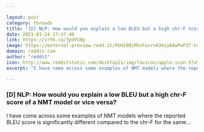 ```yaml
---

layout: post
category: threads
title: "[D] NLP: How would you explain a low BLEU but a high chr-F score of a NMT model or vice versa?"
date: 2021-01-24 17:37:40
link: https://vrhk.co/3pdVG0p
image: https://external-preview.redd.it/PUH10BjM5sFuvroA3mzy6AwPeP3T-kvtFLWUoE6Dho8.jpg?width=1200&height=628.272251309&auto=webp&crop=1200:628.272251309,smart&s=eb6fb63761bd762f448da017fa6829c622f5d40d
domain: reddit.com
author: "reddit"
icon: http://www.redditstatic.com/desktop2x/img/favicon/apple-icon-57x57.png
excerpt: "I have come across some examples of NMT models where the reported BLEU score is significantly different compared to the chr-F for the same..."

---
```


### [D] NLP: How would you explain a low BLEU but a high chr-F score of a NMT model or vice versa?

I have come across some examples of NMT models where the reported BLEU score is significantly different compared to the chr-F for the same...